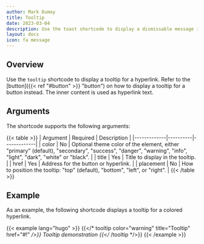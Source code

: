 ```yaml
---
author: Mark Dumay
title: Tooltip
date: 2023-03-04
description: Use the toast shortcode to display a dismissable message in the bottom-right corner of the screen.
layout: docs
icon: fa message
---
```


## Overview

Use the `tooltip` shortcode to display a tooltip for a hyperlink. Refer to the [button]({{< ref "#button" >}} "button") on how to display a tooltip for a button instead. The inner content is used as hyperlink text.

## Arguments

The shortcode supports the following arguments:

{{< table >}}
| Argument    | Required | Description |
|-------------|----------|-------------|
| color       | No   | Optional theme color of the element, either "primary" (default), "secondary", "success", "danger",  "warning", "info", "light", "dark", "white" or "black". |
| title       | Yes  | Title to display in the tooltip. |
| href        | Yes  | Address for the button or hyperlink. |
| placement   | No   | How to position the tooltip: "top" (default), "bottom", "left", or "right". |
{{< /table >}}

## Example

As an example, the following shortcode displays a tooltip for a colored hyperlink.

<!-- markdownlint-disable MD037 -->
{{< example lang="hugo" >}}
{{</* tooltip color="warning" title="Tooltip" href="#!" */>}}
    Tooltip demonstration
{{</* /tooltip */>}}
{{< /example >}}
<!-- markdownlint-enable MD037 -->
